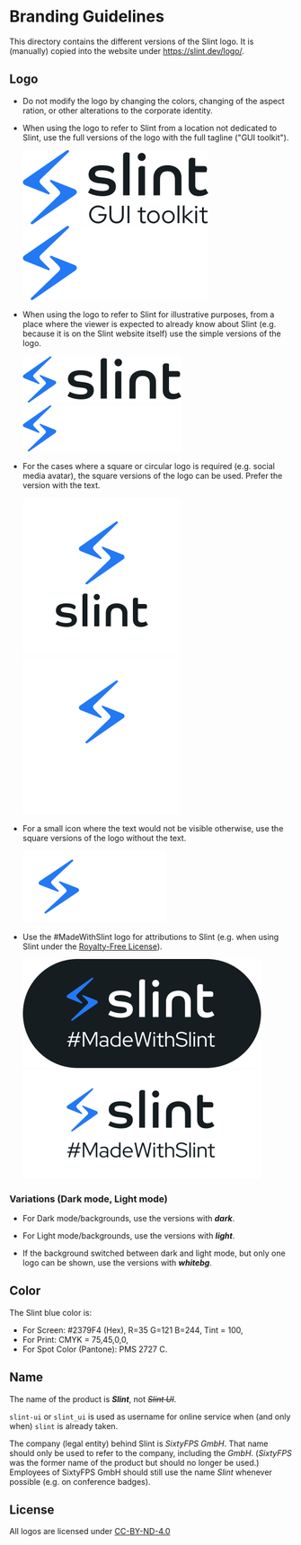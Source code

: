 <!-- Copyright © SixtyFPS GmbH <info@slint.dev> ; SPDX-License-Identifier: GPL-3.0-only OR LicenseRef-Slint-Royalty-free-2.0 OR LicenseRef-Slint-commercial -->

# Branding Guidelines

This directory contains the different versions of the Slint logo.
It is (manually) copied into the website under <https://slint.dev/logo/>.

## Logo

* Do not modify the logo by changing the colors, changing of the aspect ration,
   or other alterations to the corporate identity.

* When using the logo to refer to Slint from a location not dedicated to Slint,
   use the full versions of the logo with the full tagline ("GUI toolkit").

   ![Slint logo full light](./slint-logo-full-light.svg#gh-light-mode-only)![Slint logo full dark](./slint-logo-full-dark.svg#gh-dark-mode-only)

* When using the logo to refer to Slint for illustrative purposes, from a place
   where the viewer is expected to already know about Slint (e.g. because it is
   on the Slint website itself) use the simple versions of the logo.

   ![Slint logo simple light](./slint-logo-simple-light.svg#gh-light-mode-only)![Slint logo simple dark](./slint-logo-simple-dark.svg#gh-dark-mode-only)

* For the cases where a square or circular logo is required (e.g. social media
   avatar), the square versions of the logo can be used. Prefer the version with
   the text.

   ![Slint logo square light](./slint-logo-square-light.svg#gh-light-mode-only)![Slint logo square dark](./slint-logo-square-dark.svg#gh-dark-mode-only)

* For a small icon where the text would not be visible otherwise, use the square
   versions of the logo without the text.

   ![Slint logo small light](./slint-logo-small-light.svg#gh-light-mode-only)![Slint logo small dark](./slint-logo-small-dark.svg#gh-dark-mode-only)

* Use the #MadeWithSlint logo for attributions to Slint (e.g. when using Slint under the [Royalty-Free License](../LICENSES/LicenseRef-Slint-Royalty-free-2.0.md)).

   ![#MadeWithSlint logo light](./MadeWithSlint-logo-light.svg#gh-light-mode-only)![#MadeWithSlint logo dark](./MadeWithSlint-logo-dark.svg#gh-dark-mode-only)

### Variations (Dark mode, Light mode)

* For Dark mode/backgrounds, use the versions with ***dark***.

* For Light mode/backgrounds, use the versions with ***light***.

* If the background switched between dark and light mode, but only one logo can be shown, use the versions with ***whitebg***.

## Color

The Slint blue color is:

* For Screen: #2379F4 (Hex), R=35 G=121 B=244, Tint = 100,
* For Print: CMYK = 75,45,0,0,
* For Spot Color (Pantone): PMS 2727 C.

## Name

The name of the product is ***Slint***, not ~~*Slint UI*~~.

`slint-ui` or `slint_ui` is used as username for online service when (and only when) `slint` is already taken.

The company (legal entity) behind Slint is *SixtyFPS GmbH*. That name should only be used to refer to the company,
including the *GmbH*. (*SixtyFPS* was the former name of the product but should no longer be used.)
Employees of SixtyFPS GmbH should still use the name *Slint* whenever possible (e.g. on conference badges).

## License

All logos are licensed under [CC-BY-ND-4.0](https://creativecommons.org/licenses/by-nd/4.0/)
